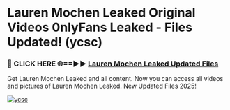# Lauren Mochen Leaked Original Videos 0nlyFans Leaked - Files Updated! (ycsc)

<h3>🔴 CLICK HERE 🌐==►► <a href="https://tinyurl.com/4seja8ks" rel="nofollow">Lauren Mochen Leaked Updated Files</a></h3>

Get Lauren Mochen Leaked and all content. Now you can access all videos and pictures of Lauren Mochen Leaked. New Updated Files 2025!

[![ycsc](https://i.imgur.com/EWjZXRe.gif)](https://tinyurl.com/4seja8ks)
